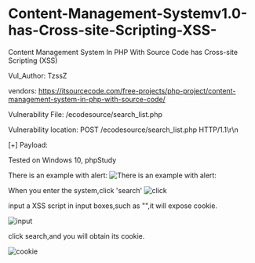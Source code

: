 # Content-Management-Systemv1.0-has-Cross-site-Scripting-XSS-
Content Management System In PHP With Source Code has Cross-site Scripting (XSS)

Vul_Author: TzssZ

vendors: https://itsourcecode.com/free-projects/php-project/content-management-system-in-php-with-source-code/

Vulnerability File: /ecodesource/search_list.php

Vulnerability location: POST /ecodesource/search_list.php HTTP/1.1\r\n

[+] Payload: <script>alert(document.cookie)</script>

Tested on Windows 10, phpStudy

There is an example with alert:
![There is an example with alert:](https://github.com/TzssZ/Content-Management-Systemv1.0-has-Cross-site-Scripting-XSS-/blob/main/1.png)

When you enter the system,click 'search'
![click](https://github.com/TzssZ/Content-Management-Systemv1.0-has-Cross-site-Scripting-XSS-/blob/main/search.png)

input a XSS script in input boxes,such as "<script>alert(document.cookie)</script>",it will expose cookie.

![input](https://github.com/TzssZ/Content-Management-Systemv1.0-has-Cross-site-Scripting-XSS-/blob/main/3.png)

click search,and you will obtain its cookie.

![cookie](https://github.com/TzssZ/Content-Management-Systemv1.0-has-Cross-site-Scripting-XSS-/blob/main/4.png)


